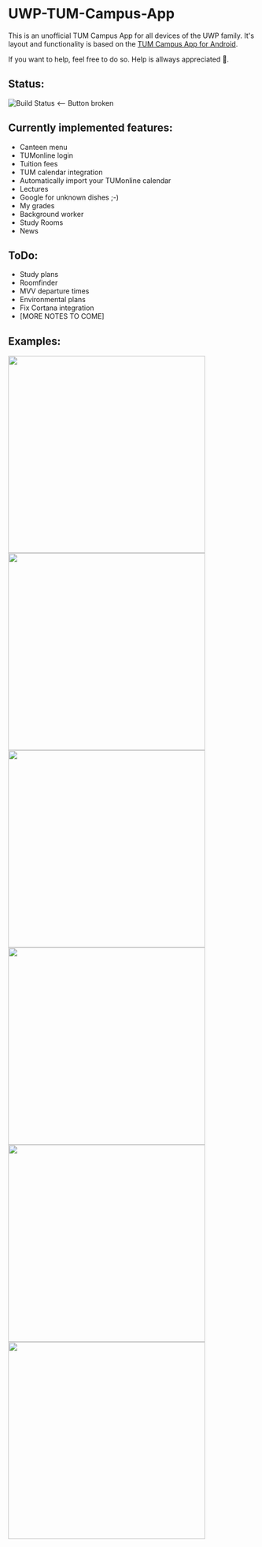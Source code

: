 # UWP-TUM-Campus-App
This is an unofficial TUM Campus App for all devices of the UWP family.
It's layout and functionality is based on the [TUM Campus App for Android](https://github.com/TCA-Team/TumCampusApp).

If you want to help, feel free to do so. Help is allways appreciated 🥓.

## Status:
![Build Status](https://build.appcenter.ms/v0.1/apps/a34fc505-2a54-4111-8c04-9cb35454aa3d/branches/master/badge) <-- Button broken

## Currently implemented features:
* Canteen menu
* TUMonline login
* Tuition fees
* TUM calendar integration
* Automatically import your TUMonline calendar
* Lectures
* Google for unknown dishes ;-)
* My grades
* Background worker
* Study Rooms
* News

## ToDo:
* Study plans
* Roomfinder
* MVV departure times
* Environmental plans
* Fix Cortana integration
* [MORE NOTES TO COME]

## Examples:
<img src="http://imgur.com/No1QIHz.png" width="400"> <img src="http://imgur.com/ph06ekU.png" width="400">
<img src="http://imgur.com/YQCys0F.png" width="400"> <img src="http://imgur.com/omGKvUa.png" width="400">
<img src="http://imgur.com/ncmI51W.png" width="400"> <img src="http://imgur.com/R5b7nrK.png" width="400">
